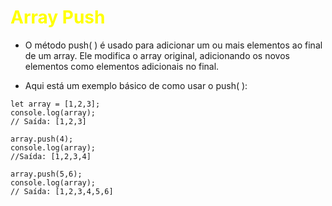 # <span style="color:yellow">Array Push</span>

* O método push( ) é usado para adicionar um ou mais elementos ao final de um array. Ele modifica o array original, adicionando os novos elementos como elementos adicionais no final.

* Aqui está um exemplo básico de como usar o push( ):

```
let array = [1,2,3];
console.log(array); 
// Saída: [1,2,3]

array.push(4);
console.log(array); 
//Saída: [1,2,3,4]

array.push(5,6);
console.log(array);
// Saída: [1,2,3,4,5,6]
```